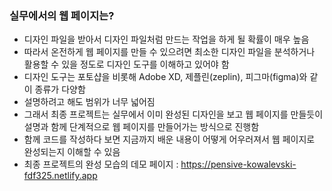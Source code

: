 ### 실무에서의 웹 페이지는?
- 디자인 파일을 받아서 디자인 파일처럼 만드는 작업을 하게 될 확률이 매우 높음
- 따라서 온전하게 웹 페이지를 만들 수 있으려면 최소한 디자인 파일을 분석하거나 활용할 수 있을 정도로 디자인 도구를 이해하고 있어야 함
- 디자인 도구는 포토샵을 비롯해 Adobe XD, 제플린(zeplin), 피그마(figma)와 같이 종류가 다양함
- 설명하려고 해도 범위가 너무 넓어짐
- 그래서 최종 프로젝트는 실무에서 이미 완성된 디자인을 보고 웹 페이지를 만들듯이 설명과 함께 단계적으로 웹 페이지를 만들어가는 방식으로 진행함
- 함께 코드를 작성하다 보면 지금까지 배운 내용이 어떻게 어우러져서 웹 페이지로 완성되는지 이해할 수 있음
- 최종 프로젝트의 완성 모습의 데모 페이지 : https://pensive-kowalevski-fdf325.netlify.app
